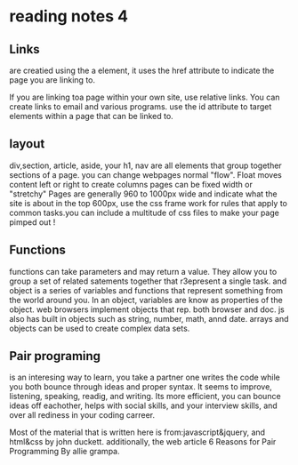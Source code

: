 # reading notes 4

## Links 
are creatied using the a element, it uses the href attribute to indicate the page you are linking to.

If you are linking toa page within your own site, use relative links. You can create links to email and various programs. use the id attribute to target elements within a page that can be linked to.

## layout
div,section, article, aside, your h1, nav are all elements that group together sections of a page.
you can change webpages normal "flow". Float moves content left or right to create columns
pages can be fixed width or "stretchy" Pages are generally 960 to 1000px wide and indicate what the site is about in the top 600px, use the css frame work for rules that apply to common tasks.you can include a multitude of css files to make your page pimped out !

## Functions
functions can take parameters and may return a value. They allow you to group a set of related satements together that r3epresent a single task.
and object is a series of variables and functions that represent something from the world around you. In an object, variables are know as properties of the object. web browsers implement objects that rep. both browser and doc. js also has built in objects such as string, number, math, annd date. arrays and objects can be used to create complex data sets.


## Pair programing
is an interesing way to learn, you take a partner one writes the code while you both bounce through ideas and proper syntax. It seems to improve, listening, speaking, readig, and writing. Its more efficient, you can bounce ideas off eachother, helps with social skills, and your interview skills, and over all rediness in your coding carreer.

Most of the material that is written here is from:javascript&jquery, and html&css by john duckett. additionally, the web article
6 Reasons for Pair Programming By allie grampa.